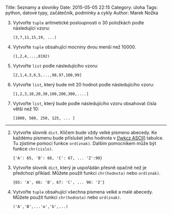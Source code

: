 Title: Seznamy a slovníky
Date: 2015-05-05 22:15
Category: úloha
Tags: python, datové typy, začátečník, podmínky a cykly
Author: Marek Nožka



3. Vytvořte `tuple` aritmetické posloupnosti o 30 položkách podle následující vzoru:

    `(3,7,11,15,19, ...)`

4. Vytvořte `tuple` obsahující mocniny dvou menší než 10000.

    `(1,2,4,...,8192)`

1. Vytvořte `list` podle následujícího vzoru:

    `[2,1,4,3,6,5,...,98,97,100,99]`

1. Vytvořte `list`, který bude mít 20 hodnot podle následujícího vzoru:

    `[1,2,3,10,20,30,100,200,300,....]`

1. Vytvořte `list`, který bude podle následujícího vzoru obsahovat čísla větší než 10:

    `[1000, 500, 250, 125, ... ]`

----------------------------------------------------------------------------

2. Vytvořte slovník `dict`. Klíčem bude vždy velké písmeno abecedy. Ke každému
   písmenu bude příslušet jeho hodnota v [[!wkcz ASCII]]() tabulce. Tu zjistíme
   pomocí funkce `ord(znak)`. Dalším pomocníkem může být funkce `chr(cislo)`.
   
    `{'A': 65, 'B': 66, 'C': 67, ... 'Z':90}`

2. Vytvořte slovník `dict`, který je uspořádán přesně opačně než je předchozí
   příklad. Můžete použít funkci `chr(hodnota)` nebo `ord(znak)`.

    `{65: 'A', 66: 'B', 67: 'C', ... 90: 'Z'}`

3. Vytvořte `tuple` obsahující všechna písmena velké a malé abecedy.
   Můžete použít funkci `chr(hodnota)` nebo `ord(znak)`.

    `('A','B',...'a','b',...)`

